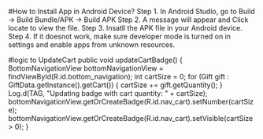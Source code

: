 #How to Install App in Android Device?
Step 1. In Android Studio, go to Build -> Build Bundle/APK -> Build APK
Step 2. A message will appear and Click locate to view the file.
Step 3. Insatll the APK file in your Android device.
Step 4. If it doesnot work, make sure developer mode is turned on in settings and enable apps from unknown resources.


#logic to UpdateCart
public void updateCartBadge() {
        BottomNavigationView bottomNavigationView = findViewById(R.id.bottom_navigation);
        int cartSize = 0;
        for (Gift gift : GiftData.getInstance().getCart()) {
            cartSize += gift.getQuantity();
        }
        Log.d(TAG, "Updating badge with cart quantity: " + cartSize);
        bottomNavigationView.getOrCreateBadge(R.id.nav_cart).setNumber(cartSize);
        bottomNavigationView.getOrCreateBadge(R.id.nav_cart).setVisible(cartSize > 0);
    }
